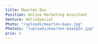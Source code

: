 ```yaml
---
title: Maarten Bas
Position: Online Marketing Assistant
Venture: HelloSpecial
Photo: "/uploads/maarten-baas.jpg"
Photo2x: "/uploads/maarten-baas@2x.jpg"
prio: 5
---
```


